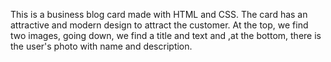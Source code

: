 This is a business blog card made with HTML and CSS. The card has an attractive and modern design to attract the customer. At the top, we find two images, going down, we find a title and text and ,at the bottom, there is the user's photo with name and description.
